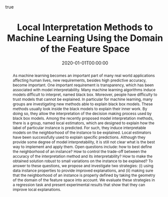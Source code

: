 ---
title : "Local Interpretation Methods to Machine Learning Using the Domain of the Feature Space"
date : 2020-01-01T00:00:00
draft : false

# Authors. Comma separated list, e.g. `["Bob Smith", "David Jones"]`.
authors : [T. Botari,admin, A. C. P. L. F. Carvalho]

# Publication type.
# Legend:
# 0 : Uncategorized
# 1 : Conference paper
# 2 : Journal article
# 3 : Manuscript
# 4 : Report
# 5 : Book
# 6 : Book section
publication_types : ["6"] 

# Publication name and optional abbreviated version.
publication : "Communications in Computer and Information Science"
#publication_short : "In *ICMEW*"

# Abstract and optional shortened version.
abstract : "As machine learning becomes an important part of many real world applications affecting human lives, new requirements, besides high predictive accuracy, become important. One important requirement is transparency, which has been associated with model interpretability. Many machine learning algorithms induce models difficult to interpret, named black box. Moreover, people have difficulty to trust models that cannot be explained. In particular for machine learning, many groups are investigating new methods able to explain black box models. These methods usually look inside the black models to explain their inner work. By doing so, they allow the interpretation of the decision making process used by black box models. Among the recently proposed model interpretation methods, there is a group, named local estimators, which are designed to explain how the label of particular instance is predicted. For such, they induce interpretable models on the neighborhood of the instance to be explained. Local estimators have been successfully used to explain specific predictions. Although they provide some degree of model interpretability, it is still not clear what is the best way to implement and apply them. Open questions include: how to best define the neighborhood of an instance? How to control the trade-off between the accuracy of the interpretation method and its interpretability? How to make the obtained solution robust to small variations on the instance to be explained? To answer to these questions, we propose and investigate two strategies: (i) using data instance properties to provide improved explanations, and (ii) making sure that the neighborhood of an instance is properly defined by taking the geometry of the domain of the feature space into account. We evaluate these strategies in a regression task and present experimental results that show that they can improve local explanations."
abstract_short : ""

# Featured image thumbnail (optional)
image_preview : ""

# Is this a selected publication? (true/false)
selected : false

# Projects (optional).
#   Associate this publication with one or more of your projects.
#   Simply enter your project's filename without extension.
#   E.g. `projects : ["deep-learning"]` references `content/project/deep-learning.md`.
#   Otherwise, set `projects : []`.
# projects : ["example-external-project"]

# Tags (optional).
#   Set `tags : []` for no tags, or use the form `tags : ["A Tag", "Another Tag"]` for one or more tags.
tags : ["Machine Learning","Explainable ML","Interpretation"]

# Links (optional).
#url_pdf : ""
url_preprint : "https://arxiv.org/pdf/1906.09735.pdf"
#url_code : ""
#url_dataset : "#"
#url_project : "#"
#url_slides : "#"
#url_video : "#"
#url_poster : "#"
#url_source : "#"

# Custom links (optional).
#   Uncomment line below to enable. For multiple links, use the form `[{...}, {...}, {...}]`.
#url_custom : [{name : "Custom Link", url : "http://example.org"}]

# Does this page contain LaTeX math? (true/false)
math : true

# Does this page require source code highlighting? (true/false)
highlight : true

---